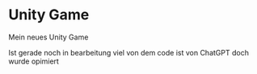 # Unity Game

Mein neues Unity Game

Ist gerade noch in bearbeitung 
viel von dem code ist von ChatGPT doch wurde opimiert 
